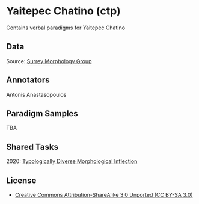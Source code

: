 # Yaitepec Chatino (ctp)

Contains verbal paradigms for Yaitepec Chatino

## Data

Source:
[Surrey Morphology Group](https://oto-manguean.surrey.ac.uk/Search/CTP)

## Annotators
Antonis Anastasopoulos

## Paradigm Samples
TBA

## Shared Tasks

2020: [Typologically Diverse Morphological Inflection](https://www.aclweb.org/anthology/2020.sigmorphon-1.1/)

## License
- [Creative Commons Attribution-ShareAlike 3.0 Unported (CC BY-SA 3.0)](https://creativecommons.org/licenses/by-sa/3.0/)

